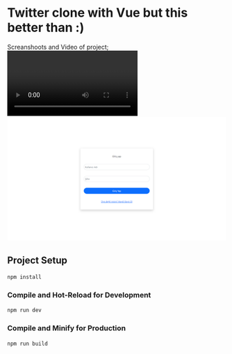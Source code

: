 # Twitter clone with Vue but this better than :)


Screanshoots and Video of project;
![video](./TwitterClone.mp4)
![ss1](./ss1.png)


## Project Setup

```sh
npm install
```

### Compile and Hot-Reload for Development

```sh
npm run dev
```

### Compile and Minify for Production

```sh
npm run build
```
